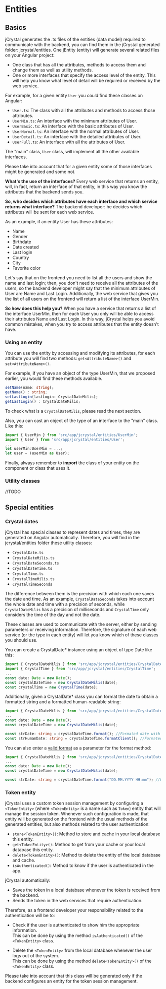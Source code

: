 # Entities

## Basics

jCrystal generates the .ts files of the entities (data model) required to communicate with the backend, you can find them in the jCrystal generated folder: jcrystal/entities. One jEntity (entity) will generate several related files on your Angular project: 

- One class that has all the attributes, methods to access them and change them as well as utility methods.
- One or more interfaces that specify the access level of the entity. This will help you know what level of detail will be required or received by the web service. 

For example, for a given entity `User` you could find these classes on Angular:

- `User.ts`: The class with all the attributes and methods to access those attributes.
- `UserMin.ts`: An interface with the minimum attributes of User.
- `UserBasic.ts`: An interface with the basic attributes of User.
- `UserNormal.ts`: An interface with the normal attributes of User.
- `UserDetail.ts`: An interface with the detailed attributes of User.
- `UserFull.ts`: An interface with all the attributes of User.

The "main" class, `User` class, will implement all the other available interfaces. 

Please take into account that for a given entity some of those interfaces might be generated and some not. 

**What's the use of the interfaces?** Every web service that returns an entity, will, in fact, return an interface of that entity, in this way you know the attributes that the backend sends you. 

**So, who decides which attributes have each interface and which service returns what interface?** The backend developer: he decides which attributes will be sent for each web service. 

As an example, if an entity User has these attributes:
- Name
- Gender
- Birthdate
- Date created
- Last login
- Country
- City
- Favorite color

Let's say that on the frontend you need to list all the users and show the name and last login; then, you don't need to receive all the attributes of the users, so the backend developer might say that the minimum attributes of User are Name and Last Login. Additionally, the web service that gives you the list of all users on the frontend will return a list of the interface UserMin.

**So how does this help you?** When you have a service that returns a list of the interface UserMin, then for each User you only will be able to access their attributes Name and Last Login. In this way, jCrystal helps you avoid common mistakes, when you try to access attributes that the entity doesn't have.

### Using an entity
You can use the entity by accessing and modifying its attributes, for each attribute you will find two methods: `get<AttributeName>()` and `set<AttributeName>()`. 

For example, if you have an object of the type UserMin, that we proposed earlier, you would find these methods available.


```typescript
setName(name: string);
getName() : string;
setLastLogin(lastLogin: CrystalDateMilis);
getLastLogin() : CrystalDateMilis;
```

To check what is a `CrystalDateMilis`, please read the next section.


Also, you can cast an object of the type of an interface to the "main" class. Like this:
```typescript
import { UserMin } from 'src/app/jcrystal/entities/UserMin';
import { User } from 'src/app/jcrystal/entities/User';
...
let userMin:UserMin = ...;
let user = (userMin as User);
```

Finally, always remember to **import** the class of your entity on the component or class that uses it.

### Utility classes
//TODO

## Special entities

### Crystal dates 
jCrystal has special classes to represent dates and times, they are generated on Angular automatically. Therefore, you will find in the jcrystal/entities folder these utility classes:

- `CrystalDate.ts`
- `CrystalDateMilis.ts`
- `CrystalDateSeconds.ts`
- `CrystalDateTime.ts`
- `CrystalTime.ts`
- `CrystalTimeMilis.ts`
- `CrystalTimeSeconds`

The difference between them is the precision with which each one saves the date and time. As an example, `CrystalDateSeconds` takes into account the whole date and time with a precision of seconds, while `CrystalDateMilis` has a precision of milliseconds and `CrystalTime` only considers the time of the day and not the date. 

These classes are used to communicate with the server, either by sending parameters or receiving information. Therefore, the signature of each web service (or the type in each entity) will let you know which of these classes you should use. 

You can create a CrystalDate* instance using an object of type Date like this:

```typescript
import { CrystalDateMilis } from 'src/app/jcrystal/entities/CrystalDateMilis';
import { CrystalTime } from 'src/app/jcrystal/entities/CrystalTime';
...
const date: Date = new Date();
const crystalDateTime = new CrystalDateMilis(date);
const crystalTime = new CrystalTime(date);
```

Additionally, given a CrystalDate* class you can format the date to obtain a formatted string and a formatted human-readable string:

```typescript
import { CrystalDateMilis } from 'src/app/jcrystal/entities/CrystalDateMilis';
...
const date: Date = new Date();
const crystalDateTime = new CrystalDateMilis(date);

const strDate: string = crystalDateTime.format(); //Formated date with default format 'YYYYMMDDHHmmssSSS'
const strHumanDate: string = crystalDateTime.formatClient(); //Formated date with default human-readble format 'DD/MM/YYYY HH:mm'
```

You can also enter a [valid format](https://momentjs.com/docs/#/displaying/format/) as a parameter for the format method:

```typescript
import { CrystalDateMilis } from 'src/app/jcrystal/entities/CrystalDateMilis';
...
const date: Date = new Date();
const crystalDateTime = new CrystalDateMilis(date);

const strDate: string = crystalDateTime.format("DD.MM.YYYY HH:mm"); //Formated date with format 'DD.MM.YYYY HH:m'
```

### Token entity

jCrystal uses a custom token session management by configuring a `<TokenEntity>` (where `<TokenEntity>` is a name such as `Token`) entity that will manage the session token. Whenever such configuration is made, that entity will be generated on the frontend with the usual methods of the generated entities, but also methods related to the user authentication:

- `store<TokenEntity>()`: Method to store and cache in your local database this entity.
- `get<TokenEntity>()`: Method to get from your cache or your local database this entity.
- `delete<TokenEntity>()`: Method to delete the entity of the local database and cache.
- `isAuthenticated()`: Method to know if the user is authenticated in the app.

jCrystal automatically:
- Saves the token in a local database whenever the token is received from the backend.
- Sends the token in the web services that require authentication. 

Therefore, as a frontend developer your responsibility related to the authentication will be to:

- Check if the user is authenticated to show him the appropriate information.  
This can be done by using the method `isAuthenticated()` of the `<TokenEntity>` class.

- Delete the `<TokenEntity>` from the local database whenever the user logs out of the system.  
This can be done by using the method `delete<TokenEntity>()` of the `<TokenEntity>` class.


Please take into account that this class will be generated only if the backend configures an entity for the token session management.

